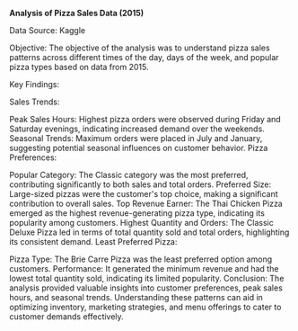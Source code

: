 **Analysis of Pizza Sales Data (2015)**

Data Source: Kaggle

Objective:
The objective of the analysis was to understand pizza sales patterns across different times of the day, days of the week, and popular pizza types based on data from 2015.

Key Findings:

Sales Trends:

Peak Sales Hours: Highest pizza orders were observed during Friday and Saturday evenings, indicating increased demand over the weekends.
Seasonal Trends: Maximum orders were placed in July and January, suggesting potential seasonal influences on customer behavior.
Pizza Preferences:

Popular Category: The Classic category was the most preferred, contributing significantly to both sales and total orders.
Preferred Size: Large-sized pizzas were the customer's top choice, making a significant contribution to overall sales.
Top Revenue Earner: The Thai Chicken Pizza emerged as the highest revenue-generating pizza type, indicating its popularity among customers.
Highest Quantity and Orders: The Classic Deluxe Pizza led in terms of total quantity sold and total orders, highlighting its consistent demand.
Least Preferred Pizza:

Pizza Type: The Brie Carre Pizza was the least preferred option among customers.
Performance: It generated the minimum revenue and had the lowest total quantity sold, indicating its limited popularity.
Conclusion:
The analysis provided valuable insights into customer preferences, peak sales hours, and seasonal trends. Understanding these patterns can aid in optimizing inventory, marketing strategies, and menu offerings to cater to customer demands effectively.
